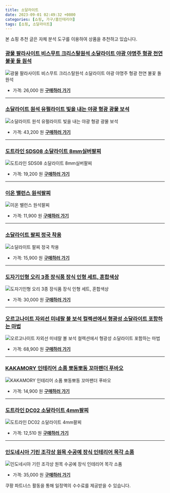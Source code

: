 ```yaml
---
title: 소달라이트
date: 2023-09-01 02:49:32 +0800
categories: [쇼핑, 가구/홈인테리어]
tags: [쇼핑, 소달라이트]
---
```

본 쇼핑 추천 글은 자체 분석 도구를 이용하여 상품을 추천하고 있습니다.
### [광물 팔라사이트 비스무트 크리스탈원석 소달라이트 야광 야명주 형광 천연 불꽃 돌 원석](https://link.coupang.com/re/AFFSDP?lptag=AF1030537&pageKey=7007703680&itemId=17209011923&vendorItemId=84380941089&traceid=V0-153-64f3842b5afe826e&requestid=20230907024932072243895270&token=31850C%7CMIXED)
![광물 팔라사이트 비스무트 크리스탈원석 소달라이트 야광 야명주 형광 천연 불꽃 돌 원석](https://ads-partners.coupang.com/image1/lM2YIoaY-sjARbnAlLpwG6GihH6foY5oVNOVn7tKOphJYTTZMKOfcy3jno9Avt6Xw2jTcA0bvLHQbD-D48OFokIpqNhhFyaVOyX4EyA03HYMB2gX8WaSmROaxFKlhyXfainGYMeVRrbPCWM_q5iieUJxNja7aVD6IvyLNXRkxaeSj5haNSgvXcO02c9qyGNYISU4TGkkZ4YwRoJ0EE5jTJ5H0BoIFwIWUvsNeYx1LRZNFfI0tEEyqs1O1MW2P52kf-qE9q0nevmejAxaGP6hpKvzF19nfIV6im7ftU0FR2g=)
- 가격: 26,000 원
[**구매하러 가기**](https://link.coupang.com/re/AFFSDP?lptag=AF1030537&pageKey=7007703680&itemId=17209011923&vendorItemId=84380941089&traceid=V0-153-64f3842b5afe826e&requestid=20230907024932072243895270&token=31850C%7CMIXED)
---
### [소달라이트 원석 유펄라이트 빛을 내는 야광 형광 광물 보석](https://link.coupang.com/re/AFFSDP?lptag=AF1030537&pageKey=7570881767&itemId=19966158956&vendorItemId=87064784531&traceid=V0-153-5ff8acdd1e7533c6&requestid=20230907024932072243895270&token=31850C%7CMIXED)
![소달라이트 원석 유펄라이트 빛을 내는 야광 형광 광물 보석](https://ads-partners.coupang.com/image1/YswUamgefPa_YxPdYt1aoyPe_jMEeiHxh0lYo6Sa1lr2L2TC8WD9-zyXnYkCkdTn69cDfocpIj9zUU7_SlYIIFWK0SIWHeOzh8AZFibAHZzhvDEsa5EYuS-DvHSOo-wg_ajzeOzKLfKfY4YWa6AQtu3Eu_v9xONmxna4SlgBvwLHjGH9RfRb9z15YB-4EkSNTOKk5H9vh7zlLOLoyMvCUOdCAt_LbpSM0pXGZD903O-OVuGQz_TgJfh_IpYZ08lx6RbL1RmyO6mHbT24qZN5z5DbHRTwKXazNZRzo5V-fw==)
- 가격: 43,200 원
[**구매하러 가기**](https://link.coupang.com/re/AFFSDP?lptag=AF1030537&pageKey=7570881767&itemId=19966158956&vendorItemId=87064784531&traceid=V0-153-5ff8acdd1e7533c6&requestid=20230907024932072243895270&token=31850C%7CMIXED)
---
### [도트라인 SDS08 소달라이트 8mm실버팔찌](https://link.coupang.com/re/AFFSDP?lptag=AF1030537&pageKey=1718118724&itemId=2924041202&vendorItemId=70912591446&traceid=V0-153-3c30625df39c5a64&requestid=20230907024932072243895270&token=31850C%7CMIXED)
![도트라인 SDS08 소달라이트 8mm실버팔찌](https://ads-partners.coupang.com/image1/79oGIAF_kDcXdLnl7xqFRXWCM6oHIEflwrKgZMlEJ7yzk2jheOaLgafSAIQg8xLus4-4tut8VnP8GVyJSKE1nt8ARh9RYx6ud1xtfqSE8mAWdMveEx7xzP5YltqF9cCPIy9upvNOv1ZEMPFB9q0TTInmcSBwLSB9Y8jPTXad4nD_iK96aiVdZMdmH5-aTaEUIsOiwFubibIK1EUnFG579mEXrDEbbdZ_YJTVFWnQbBv1KqIKGN3mqJOZvUzdsPF_Io82s9uFvk_criSeafvyWXWd_4griWs30zVG62OKX54=)
- 가격: 19,200 원
[**구매하러 가기**](https://link.coupang.com/re/AFFSDP?lptag=AF1030537&pageKey=1718118724&itemId=2924041202&vendorItemId=70912591446&traceid=V0-153-3c30625df39c5a64&requestid=20230907024932072243895270&token=31850C%7CMIXED)
---
### [이온 밸런스 원석팔찌](https://link.coupang.com/re/AFFSDP?lptag=AF1030537&pageKey=7516202534&itemId=19704264489&vendorItemId=86808895030&traceid=V0-153-2133036573f4e91d&clickBeacon=aLl%2FV8JYoO5fhJmMJTrMgifrUHCFehOW%2FnPcLESa%2F5QtFcNZHeo%2BU3Zr9Tb2Hd8ZkBV5WTCTa1je25GPmHH9IzqAJpyIOFTSVk4SbRJih4ZkW8MEhQ%2Bva7rk6t7WX5Vxs%2Fo9cUYqJQVC6dYxDvrcl3FqSZ%2FYpqcFy1fxMFk6FatInvBRRY24Ux66xo3Bb9g8ED%2FgRoXqKO3A8oahHCpYy%2BTKjjihmombkWA5zDmSeNXFZk2sg4%2B8ZpldCkJEj3Q%2FSmtN6aW6zhrc%2BgvBjV%2FBw%2Fr%2Fo4GG0qI3%2BAPebQ46dsYQp3683Y8BHZ34Q6%2BiDm8b38KIucdmfZ5Dt%2BMSF8wDWVZbGY98GoUKLsUUYhTXIo1oPWdNchH0UvecttqNR2phi76d3jJKzl8MxRCLPsnY%2BAvF6L6LPESQsZvMOr5NfzcN43NoMIR2Xy6uqJm8SyrWdtGym27meMDQV6eN2%2Buk8nwMWlaaQTt41ObLxih3fFei9oLzoewLJY3nCdJ2jEW34PmWg9W9aXvuHFy5DU7opcjEGpW53R%2BWB2tYM9toILrVOmyanQKMSoYCGaX4i75%2BF2fajW6BrfSjC9rEZSq8%2FJsT18KWDh1ZpE7P5dYjhP%2FnXh%2BTv5zBnIFdtJ8vPTb7GGlZ91nmb6Ejm31nuyXUYamxhF8w72xNHz%2B3jSDvQxJ4rwShCOUTnVOTGqKcZkJ5sI%2FyNUPaBXTT42XhsR5cDeZoEGHLqFrY2RP3g61r6AcDNFKH6WBbEPEiWxjkQGz1rthphNtKpXDUXVChsAH%2FLeGUEzqA7P%2BFGyGYYvN4fGe7FJ1szJyPuGXNsflJIgvLm0IZbA2Q9lHjgVjaUjMuViorfW7c0bPJIKPf23%2FC%2FHOmOj3nEVbhsku3qVfmaoEN&requestid=20230907024932072243895270&token=31850C%7CMIXED)
![이온 밸런스 원석팔찌](https://ads-partners.coupang.com/image1/MMelZEsYcx4v_-SsMMZlLklHhrG3TiqROPAHohUCYUVjUfl0z9x3mWWPoijMf6d-9xy33hUfwtGmF5Bd6J53wkWcXkOx0XD1K6DsE6MRWx8Ekr5kmWbsbed7oMN2Thi7UbIYh_TRwKBW5WBpLQKG-ntARPpR0uekcrtR8dghfGNeqgo3VdIB3Y0KFrU2_yxG_lL-Aee-DFFCSgLpYQeN4VrWPbSeLbZUt048vmzwH7tOCPJbGeRk8hRvLbAvbi0H9zefISsgTz8FwNA6auF_7uspiTdxm1EiNRtQDYto9zBzJSMVAA==)
- 가격: 11,900 원
[**구매하러 가기**](https://link.coupang.com/re/AFFSDP?lptag=AF1030537&pageKey=7516202534&itemId=19704264489&vendorItemId=86808895030&traceid=V0-153-2133036573f4e91d&clickBeacon=aLl%2FV8JYoO5fhJmMJTrMgifrUHCFehOW%2FnPcLESa%2F5QtFcNZHeo%2BU3Zr9Tb2Hd8ZkBV5WTCTa1je25GPmHH9IzqAJpyIOFTSVk4SbRJih4ZkW8MEhQ%2Bva7rk6t7WX5Vxs%2Fo9cUYqJQVC6dYxDvrcl3FqSZ%2FYpqcFy1fxMFk6FatInvBRRY24Ux66xo3Bb9g8ED%2FgRoXqKO3A8oahHCpYy%2BTKjjihmombkWA5zDmSeNXFZk2sg4%2B8ZpldCkJEj3Q%2FSmtN6aW6zhrc%2BgvBjV%2FBw%2Fr%2Fo4GG0qI3%2BAPebQ46dsYQp3683Y8BHZ34Q6%2BiDm8b38KIucdmfZ5Dt%2BMSF8wDWVZbGY98GoUKLsUUYhTXIo1oPWdNchH0UvecttqNR2phi76d3jJKzl8MxRCLPsnY%2BAvF6L6LPESQsZvMOr5NfzcN43NoMIR2Xy6uqJm8SyrWdtGym27meMDQV6eN2%2Buk8nwMWlaaQTt41ObLxih3fFei9oLzoewLJY3nCdJ2jEW34PmWg9W9aXvuHFy5DU7opcjEGpW53R%2BWB2tYM9toILrVOmyanQKMSoYCGaX4i75%2BF2fajW6BrfSjC9rEZSq8%2FJsT18KWDh1ZpE7P5dYjhP%2FnXh%2BTv5zBnIFdtJ8vPTb7GGlZ91nmb6Ejm31nuyXUYamxhF8w72xNHz%2B3jSDvQxJ4rwShCOUTnVOTGqKcZkJ5sI%2FyNUPaBXTT42XhsR5cDeZoEGHLqFrY2RP3g61r6AcDNFKH6WBbEPEiWxjkQGz1rthphNtKpXDUXVChsAH%2FLeGUEzqA7P%2BFGyGYYvN4fGe7FJ1szJyPuGXNsflJIgvLm0IZbA2Q9lHjgVjaUjMuViorfW7c0bPJIKPf23%2FC%2FHOmOj3nEVbhsku3qVfmaoEN&requestid=20230907024932072243895270&token=31850C%7CMIXED)
---
### [소달라이트 팔찌 정국 착용](https://link.coupang.com/re/AFFSDP?lptag=AF1030537&pageKey=7217265829&itemId=18280003663&vendorItemId=85425975131&traceid=V0-153-2853d2b99dfc4769&requestid=20230907024932072243895270&token=31850C%7CMIXED)
![소달라이트 팔찌 정국 착용](https://ads-partners.coupang.com/image1/UyjGqOblaaR_y-kWU_OiD7GqiUSbHewcD8M6dQIzBIr77mskC_Qn37ukB1C9jOpBh1sQBD1ULvFXnoDJx0AtTDDemx5htkmc-20uCJMVC5MtE5mML0GJ0brH4NObNhwgQkhcf8cqhxwL1ekEez03Wfyyksk-mxoPQ6Hjt84hUnksmi6fKc1rVnsNNWx0d_8BNz3X0YucyEAzxk7G2LB4AO_eGbskCUDX1hYwvbJ2loDrEvUcSONwXGt0f0EoN3pb6GmMwU_HDiCh9jIHOC-w7iQU8eK6dOm5jbtbL2D8pM8=)
- 가격: 15,900 원
[**구매하러 가기**](https://link.coupang.com/re/AFFSDP?lptag=AF1030537&pageKey=7217265829&itemId=18280003663&vendorItemId=85425975131&traceid=V0-153-2853d2b99dfc4769&requestid=20230907024932072243895270&token=31850C%7CMIXED)
---
### [도자기인형 오리 3종 장식품 장식 인형 세트, 혼합색상](https://link.coupang.com/re/AFFSDP?lptag=AF1030537&pageKey=4313553235&itemId=5009712049&vendorItemId=72319642513&traceid=V0-153-2be59c16bba12e7a&clickBeacon=aLl%2FV8JYoO5fhJmMJTrMgifrUHCFehOW%2FnPcLESa%2F5QtFcNZHeo%2BU3Zr9Tb2Hd8ZkBV5WTCTa1je25GPmHH9IzqAJpyIOFTSVk4SbRJih4ZvYIGnN94huoyRFoXc4r4Ks%2Fo9cUYqJQVC6dYxDvrcl7a2ADj2leOz8sc0sjC1%2Bw8o5Oc%2F9L40AOqoIs3ksKeGED%2FgRoXqKO3A8oahHCpYy%2BTKjjihmombkWA5zDmSeNXFZk2sg4%2B8ZpldCkJEj3Q%2FSmtN6aW6zhrc%2BgvBjV%2FBw5qmD24Uf%2B33DPzOVXMvxqNRnDq0b5TgDxe9R0YgjDUswHBdNUfGtWt30s4%2Fea0sZzhPfzlBYUcPW9IyEJTcvqG93DDeyyZAoXjMFCX5xFs%2B6VBMrtqXmbueDU34O6zLBBYsCGFvL9jfcW%2FSK5ap7CRuDkWUYpgTRZgkHKkM93iy2R2%2FrXnLYZu5qTsg%2FhI0oLyIKgEtUW6GLYtrM45BJ3uPA1puweo2oYNAeUcEI38xJYx1xZHNqittPkjBSR9P9TldW2n33Z%2BoCC7VKgF3HnntgN3i9DDOK15Wq6Aleg6YQMkmFtK2Dze6LZo07mD0Hxik8XG7KtnpedTaJ0GXOnFk9UEWq61g5DKYSIVu0k3%2BLidtLI5R8bbliEkvpgvU0Zd%2FB%2Bc4n3TXtAUscEOO20iv08YmtZTZgmU7rFv00D1nRd2WpEOvj6QQaekKbElAy6DFHgXhEUBO5VWC1H5ZlhGSkt53VAGkE%2FYvn4FAKpRr25vI5DYLmRRPOMiT2cK86B6DSP%2FQR3TtvfQjjqNUousdcZw5OyoQN6vXsfWm%2B0y3HNh2YBxIQcYbsK71100hQK2ilFOAGrl%2F07sW1m0sfyMhlMLyWkmZtYwdeFmCFQ%2Fo&requestid=20230907024932072243895270&token=31850C%7CMIXED)
![도자기인형 오리 3종 장식품 장식 인형 세트, 혼합색상](https://ads-partners.coupang.com/image1/tFvQVaxEr1qzRrhxtL-X1vYhQcPa1iq8KlUfOxyPflFzazk-i2wjxbFAVwRCjLiFARYIjRoRby1D7648_07ZtKbFec6y0HwEogJ8AJLV13JCa_tflTWjKCDluc_-bjMkrwVvNd4jdD1woTfKXqLER8Xscyy34rCEWcc3Vmyh0dMqdWeE2mz_h1luEat6P7BuTnP14j5b-5y3RhXc8bpP2irmSD_Vf7gVi_I-z5XNlUjHscsi-2oEjlbuNCBVp604ovXju3TaTz_95EFKqQOiYFw0lP4568gesoxi3bSfiBYRbgHs)
- 가격: 30,000 원
[**구매하러 가기**](https://link.coupang.com/re/AFFSDP?lptag=AF1030537&pageKey=4313553235&itemId=5009712049&vendorItemId=72319642513&traceid=V0-153-2be59c16bba12e7a&clickBeacon=aLl%2FV8JYoO5fhJmMJTrMgifrUHCFehOW%2FnPcLESa%2F5QtFcNZHeo%2BU3Zr9Tb2Hd8ZkBV5WTCTa1je25GPmHH9IzqAJpyIOFTSVk4SbRJih4ZvYIGnN94huoyRFoXc4r4Ks%2Fo9cUYqJQVC6dYxDvrcl7a2ADj2leOz8sc0sjC1%2Bw8o5Oc%2F9L40AOqoIs3ksKeGED%2FgRoXqKO3A8oahHCpYy%2BTKjjihmombkWA5zDmSeNXFZk2sg4%2B8ZpldCkJEj3Q%2FSmtN6aW6zhrc%2BgvBjV%2FBw5qmD24Uf%2B33DPzOVXMvxqNRnDq0b5TgDxe9R0YgjDUswHBdNUfGtWt30s4%2Fea0sZzhPfzlBYUcPW9IyEJTcvqG93DDeyyZAoXjMFCX5xFs%2B6VBMrtqXmbueDU34O6zLBBYsCGFvL9jfcW%2FSK5ap7CRuDkWUYpgTRZgkHKkM93iy2R2%2FrXnLYZu5qTsg%2FhI0oLyIKgEtUW6GLYtrM45BJ3uPA1puweo2oYNAeUcEI38xJYx1xZHNqittPkjBSR9P9TldW2n33Z%2BoCC7VKgF3HnntgN3i9DDOK15Wq6Aleg6YQMkmFtK2Dze6LZo07mD0Hxik8XG7KtnpedTaJ0GXOnFk9UEWq61g5DKYSIVu0k3%2BLidtLI5R8bbliEkvpgvU0Zd%2FB%2Bc4n3TXtAUscEOO20iv08YmtZTZgmU7rFv00D1nRd2WpEOvj6QQaekKbElAy6DFHgXhEUBO5VWC1H5ZlhGSkt53VAGkE%2FYvn4FAKpRr25vI5DYLmRRPOMiT2cK86B6DSP%2FQR3TtvfQjjqNUousdcZw5OyoQN6vXsfWm%2B0y3HNh2YBxIQcYbsK71100hQK2ilFOAGrl%2F07sW1m0sfyMhlMLyWkmZtYwdeFmCFQ%2Fo&requestid=20230907024932072243895270&token=31850C%7CMIXED)
---
### [오르고나이트 자외선 미네랄 볼 보석 컬렉션에서 형광성 소달라이트 포함하는 마법](https://link.coupang.com/re/AFFSDP?lptag=AF1030537&pageKey=6715963710&itemId=15607781407&vendorItemId=82825992267&traceid=V0-153-f5092d5b3add07b8&requestid=20230907024932072243895270&token=31850C%7CMIXED)
![오르고나이트 자외선 미네랄 볼 보석 컬렉션에서 형광성 소달라이트 포함하는 마법](https://ads-partners.coupang.com/image1/e8nMuPAOpcV1gCCSe-aUHJ8ZXzSYDmiKN5NLmEzkPMTJqtcfJDo5srhyWaFge0uJuDrp0ihbzAldMNnzon3BJ5rEQK-SThx3u1JO6ObMP5QSnzTQfW8uSfBPK67VKHjThDJeY2tL8YyjlsyJg2zv6jfgW57fX0vqUIPaCxYNJ7YUbzn_LDmaTnGfxcvJNLCfBW3ySb8f8Ml3nYZUIIFYXxIXHMTRuYWi_OAPeBaTXdCBAwrHisoGZnfgeDQxxJV7SHx63dP2FAX2YSnPrXZbqohWGJy3MT6hWtoaVZutUzA=)
- 가격: 68,900 원
[**구매하러 가기**](https://link.coupang.com/re/AFFSDP?lptag=AF1030537&pageKey=6715963710&itemId=15607781407&vendorItemId=82825992267&traceid=V0-153-f5092d5b3add07b8&requestid=20230907024932072243895270&token=31850C%7CMIXED)
---
### [KAKAMORY 인테리어 소품 뽀동뽀동 꼬마팬더 푸바오](https://link.coupang.com/re/AFFSDP?lptag=AF1030537&pageKey=7544740703&itemId=19841908848&vendorItemId=86943418205&traceid=V0-153-eeaedf6997956d27&clickBeacon=aLl%2FV8JYoO5fhJmMJTrMgifrUHCFehOW%2FnPcLESa%2F5QtFcNZHeo%2BU3Zr9Tb2Hd8ZkBV5WTCTa1je25GPmHH9IzqAJpyIOFTSVk4SbRJih4Z9wjuHXxBkc9GoYrGfaSzos%2Fo9cUYqJQVC6dYxDvrcl1XibCNXLe1YRY7LwdIEgIKE7auPljv5O2kaxqtVClQ%2FED%2FgRoXqKO3A8oahHCpYy%2BTKjjihmombkWA5zDmSeNXFZk2sg4%2B8ZpldCkJEj3Q%2FSmtN6aW6zhrc%2BgvBjV%2FBwzqVZv8MK86nKkdV4u08uJkfePjt7QJ24TGJg8IzshbF1rPFeN4w%2FriWgTZ%2Fv06SUfvMWrwM6eDntMnYKhq0fAHs1oHb9KgaUjYhR1h24mimw3beIhuBIc4fELQ%2FqjlwS3%2FDXlUn0tHh69TK2W%2BgKE6SwHrvTA2aLn%2FNpPzF%2BcVPaFRIo594mW%2B78n1p9N%2FM0fJmyUzTpzERgcifFkKHn6KPA1puweo2oYNAeUcEI38xJYx1xZHNqittPkjBSR9P9TldW2n33Z%2BoCC7VKgF3HnntgN3i9DDOK15Wq6Aleg6YQMkmFtK2Dze6LZo07mD0Hxik8XG7KtnpedTaJ0GXOnFk9UEWq61g5DKYSIVu0k3%2BLidtLI5R8bbliEkvpgvU0Zd%2FB%2Bc4n3TXtAUscEOO20iv08YmtZTZgmU7rFv00D1nRd2WpEOvj6QQaekKbElAy6DFHgXhEUBO5VWC1H5ZlhGSkt53VAGkE%2FYvn4FAKpRr25vI5DYLmRRPOMiT2cK86B6DSP%2FQR3TtvfQjjqNUousdcZw5OyoQN6vXsfWm%2B0y3HNh2YBxIQcYbsK71100hQK2ilFOAGrl%2F07sW1m0sfyMhlMLyWkmZtYwdeFmCFQ%2Fo&requestid=20230907024932072243895270&token=31850C%7CMIXED)
![KAKAMORY 인테리어 소품 뽀동뽀동 꼬마팬더 푸바오](https://ads-partners.coupang.com/image1/rITzV2lvDFd2S3NdrEMsCwVv1ncM8IA3FSKS9HV9fv_mJNzfhXJLwPvpyfU4I93xBzY-rcQOww6Jf64apD4W30bfmjuykSyN2bQjYkeZrpVCCDS_Im_hDAGvTja_Uajr4hPkAqvG14LDz4mRNhswwPmrmD8IlgCMBwyWHhDAmNdfNcYg-gtby3WbhALi2ohGZxrkYA7DIGNc_wyWt6SfDcqc4L2PSCH9BEStHZUr2UNnQFiPTu3EB14S9ycQUQNfx9U33nKehqIF1MXiOxsnWWvPGdJFl2j7tzkRBCRRRLDqw_NVpA==)
- 가격: 14,900 원
[**구매하러 가기**](https://link.coupang.com/re/AFFSDP?lptag=AF1030537&pageKey=7544740703&itemId=19841908848&vendorItemId=86943418205&traceid=V0-153-eeaedf6997956d27&clickBeacon=aLl%2FV8JYoO5fhJmMJTrMgifrUHCFehOW%2FnPcLESa%2F5QtFcNZHeo%2BU3Zr9Tb2Hd8ZkBV5WTCTa1je25GPmHH9IzqAJpyIOFTSVk4SbRJih4Z9wjuHXxBkc9GoYrGfaSzos%2Fo9cUYqJQVC6dYxDvrcl1XibCNXLe1YRY7LwdIEgIKE7auPljv5O2kaxqtVClQ%2FED%2FgRoXqKO3A8oahHCpYy%2BTKjjihmombkWA5zDmSeNXFZk2sg4%2B8ZpldCkJEj3Q%2FSmtN6aW6zhrc%2BgvBjV%2FBwzqVZv8MK86nKkdV4u08uJkfePjt7QJ24TGJg8IzshbF1rPFeN4w%2FriWgTZ%2Fv06SUfvMWrwM6eDntMnYKhq0fAHs1oHb9KgaUjYhR1h24mimw3beIhuBIc4fELQ%2FqjlwS3%2FDXlUn0tHh69TK2W%2BgKE6SwHrvTA2aLn%2FNpPzF%2BcVPaFRIo594mW%2B78n1p9N%2FM0fJmyUzTpzERgcifFkKHn6KPA1puweo2oYNAeUcEI38xJYx1xZHNqittPkjBSR9P9TldW2n33Z%2BoCC7VKgF3HnntgN3i9DDOK15Wq6Aleg6YQMkmFtK2Dze6LZo07mD0Hxik8XG7KtnpedTaJ0GXOnFk9UEWq61g5DKYSIVu0k3%2BLidtLI5R8bbliEkvpgvU0Zd%2FB%2Bc4n3TXtAUscEOO20iv08YmtZTZgmU7rFv00D1nRd2WpEOvj6QQaekKbElAy6DFHgXhEUBO5VWC1H5ZlhGSkt53VAGkE%2FYvn4FAKpRr25vI5DYLmRRPOMiT2cK86B6DSP%2FQR3TtvfQjjqNUousdcZw5OyoQN6vXsfWm%2B0y3HNh2YBxIQcYbsK71100hQK2ilFOAGrl%2F07sW1m0sfyMhlMLyWkmZtYwdeFmCFQ%2Fo&requestid=20230907024932072243895270&token=31850C%7CMIXED)
---
### [도트라인 DC02 소달라이트 4mm팔찌](https://link.coupang.com/re/AFFSDP?lptag=AF1030537&pageKey=7549024763&itemId=19862131991&vendorItemId=84824438765&traceid=V0-153-70408503fe30bf95&requestid=20230907024932072243895270&token=31850C%7CMIXED)
![도트라인 DC02 소달라이트 4mm팔찌](https://ads-partners.coupang.com/image1/Iz6sdzK8xPnI3lkuI-zv05CBe6VYYW5Z_Lh-ZE8L58enBFkfMmKpLrfYYe3egjhWeYuSyF2OFY9JHkM6kUAEjq1jNzjOqjeLKDUW7IKcx0eAT-65otoO9mCu7MmqmvYf02X1VB_rpfAh2XPzGczK7w9oOlHJZqGDozUXjB_NGuc8X9lvJ9nntwhgVhe-ZXgI3Q0WCSXxiwdllc-iH8n72ybjDpzrPJDbz_yrO2PM0qAdrrn20dAEAPaa26bFoKUp1VgJFHGVnF84GtZGkOofALTH0H2pVb8g4b-Vt9prams=)
- 가격: 12,510 원
[**구매하러 가기**](https://link.coupang.com/re/AFFSDP?lptag=AF1030537&pageKey=7549024763&itemId=19862131991&vendorItemId=84824438765&traceid=V0-153-70408503fe30bf95&requestid=20230907024932072243895270&token=31850C%7CMIXED)
---
### [인도네시아 기린 조각상 원목 수공예 장식 인테리어 목각 소품](https://link.coupang.com/re/AFFSDP?lptag=AF1030537&pageKey=7080171116&itemId=17610293259&vendorItemId=84776378385&traceid=V0-153-8d5d7501efcd0b99&clickBeacon=aLl%2FV8JYoO5fhJmMJTrMgifrUHCFehOW%2FnPcLESa%2F5QtFcNZHeo%2BU3Zr9Tb2Hd8ZkBV5WTCTa1je25GPmHH9IzqAJpyIOFTSVk4SbRJih4aGlnWch1Qsz64uTVXCa0qHOUWlsuGk1Z7EtMoydtjktPdJj0fsI7KWruXw9EReRBrTiT1DyqM%2BeMThOupTMQeLED%2FgRoXqKO3A8oahHCpYy%2BTKjjihmombkWA5zDmSeNXFZk2sg4%2B8ZpldCkJEj3Q%2FSmtN6aW6zhrc%2BgvBjV%2FBw9Wj%2BLRkrOqFnCErczKa92NyRLsP%2FqjjEm1Mchi9mM0kLdUhqdW7%2BOIR95IJzjRE%2FPvMWrwM6eDntMnYKhq0fAG%2BUyjFRq0HWu8lO%2BaX7vsxw3beIhuBIc4fELQ%2FqjlwS3%2FDXlUn0tHh69TK2W%2BgKE45x7wJJfhf8EdiaE5zL6KFMYZpVT6HGBefRfNXBMdw5TClqC4DZfrAt4Klbig3Po6PA1puweo2oYNAeUcEI38xJYx1xZHNqittPkjBSR9P9TldW2n33Z%2BoCC7VKgF3HnntgN3i9DDOK15Wq6Aleg6YQMkmFtK2Dze6LZo07mD0Hxik8XG7KtnpedTaJ0GXOnFk9UEWq61g5DKYSIVu0k3%2BLidtLI5R8bbliEkvpgvU0Zd%2FB%2Bc4n3TXtAUscEOO20iv08YmtZTZgmU7rFv00D1nRd2WpEOvj6QQaekKbElAy6DFHgXhEUBO5VWC1H5ZlhGSkt53VAGkE%2FYvn4FAKpRr25vI5DYLmRRPOMiT2cK86B6DSP%2FQR3TtvfQjjqNUousdcZw5OyoQN6vXsfWm%2B0y3HNh2YBxIQcYbsK71100hQK2ilFOAGrl%2F07sW1m0sfyMhlMLyWkmZtYwdeFmCFQ%2Fo&requestid=20230907024932072243895270&token=31850C%7CMIXED)
![인도네시아 기린 조각상 원목 수공예 장식 인테리어 목각 소품](https://ads-partners.coupang.com/image1/X9qPWsGQowOv93wuX_He9PmIg_wWuiuGNz8phtPuW3De1rsbRAThIQ-jbdPMBfgF_5ugZrbIx9NYCxOpwunV20B7JRFtqOoSAbm2xoEb5aeSbLpQiJ78e5zuzSufiVe6qW9i5MgBg659qCY4F36bRtG7JkdlfaO_5hS0g3_igh9zW0xTWjvqXbM_m0buB1nsh6KdkO1Z94lKSaOdKCLioQv_VnPp4e2v6xgEu7FtPGmhEx-UTa8WiDYrrC4FCJ0Ig1_eH2oU2Rrv0Brn4x0w8faMu2Iq9Ns1G-c7P6OIXuLF4_RPUog=)
- 가격: 35,000 원
[**구매하러 가기**](https://link.coupang.com/re/AFFSDP?lptag=AF1030537&pageKey=7080171116&itemId=17610293259&vendorItemId=84776378385&traceid=V0-153-8d5d7501efcd0b99&clickBeacon=aLl%2FV8JYoO5fhJmMJTrMgifrUHCFehOW%2FnPcLESa%2F5QtFcNZHeo%2BU3Zr9Tb2Hd8ZkBV5WTCTa1je25GPmHH9IzqAJpyIOFTSVk4SbRJih4aGlnWch1Qsz64uTVXCa0qHOUWlsuGk1Z7EtMoydtjktPdJj0fsI7KWruXw9EReRBrTiT1DyqM%2BeMThOupTMQeLED%2FgRoXqKO3A8oahHCpYy%2BTKjjihmombkWA5zDmSeNXFZk2sg4%2B8ZpldCkJEj3Q%2FSmtN6aW6zhrc%2BgvBjV%2FBw9Wj%2BLRkrOqFnCErczKa92NyRLsP%2FqjjEm1Mchi9mM0kLdUhqdW7%2BOIR95IJzjRE%2FPvMWrwM6eDntMnYKhq0fAG%2BUyjFRq0HWu8lO%2BaX7vsxw3beIhuBIc4fELQ%2FqjlwS3%2FDXlUn0tHh69TK2W%2BgKE45x7wJJfhf8EdiaE5zL6KFMYZpVT6HGBefRfNXBMdw5TClqC4DZfrAt4Klbig3Po6PA1puweo2oYNAeUcEI38xJYx1xZHNqittPkjBSR9P9TldW2n33Z%2BoCC7VKgF3HnntgN3i9DDOK15Wq6Aleg6YQMkmFtK2Dze6LZo07mD0Hxik8XG7KtnpedTaJ0GXOnFk9UEWq61g5DKYSIVu0k3%2BLidtLI5R8bbliEkvpgvU0Zd%2FB%2Bc4n3TXtAUscEOO20iv08YmtZTZgmU7rFv00D1nRd2WpEOvj6QQaekKbElAy6DFHgXhEUBO5VWC1H5ZlhGSkt53VAGkE%2FYvn4FAKpRr25vI5DYLmRRPOMiT2cK86B6DSP%2FQR3TtvfQjjqNUousdcZw5OyoQN6vXsfWm%2B0y3HNh2YBxIQcYbsK71100hQK2ilFOAGrl%2F07sW1m0sfyMhlMLyWkmZtYwdeFmCFQ%2Fo&requestid=20230907024932072243895270&token=31850C%7CMIXED)


쿠팡 파트너스 활동을 통해 일정액의 수수료를 제공받을 수 있습니다.
